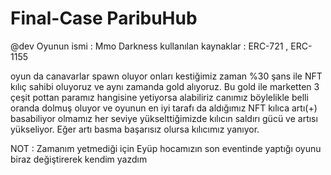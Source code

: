 # Final-Case ParibuHub

@dev
Oyunun ismi : Mmo Darkness
kullanılan kaynaklar : ERC-721 , ERC-1155

oyun da canavarlar spawn oluyor onları kestiğimiz zaman %30 şans ile NFT kılıç sahibi oluyoruz ve aynı zamanda gold alıyoruz. Bu gold ile marketten 3 çeşit pottan paramız hangisine yetiyorsa alabiliriz canımız böylelikle belli oranda dolmuş oluyor ve oyunun en iyi tarafı da aldığımız NFT kılıca artı(+) basabiliyor olmamız her seviye yükselttiğimizde kılıcın saldırı gücü ve artısı yükseliyor. Eğer artı basma başarısız olursa kılıcımız yanıyor.

NOT : Zamanım yetmediği için Eyüp hocamızın son eventinde yaptığı oyunu biraz değiştirerek kendim yazdım 
